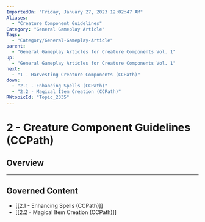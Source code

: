 ```yaml
---
ImportedOn: "Friday, January 27, 2023 12:02:47 AM"
Aliases:
  - "Creature Component Guidelines"
Category: "General Gameplay Article"
Tags:
  - "Category/General-Gameplay-Article"
parent:
  - "General Gameplay Articles for Creature Components Vol. 1"
up:
  - "General Gameplay Articles for Creature Components Vol. 1"
next:
  - "1 - Harvesting Creature Components (CCPath)"
down:
  - "2.1 - Enhancing Spells (CCPath)"
  - "2.2 - Magical Item Creation (CCPath)"
RWtopicId: "Topic_2335"
---
```

# 2 - Creature Component Guidelines (CCPath)
## Overview
---
## Governed Content
- [[2.1 - Enhancing Spells (CCPath)]]
- [[2.2 - Magical Item Creation (CCPath)]]

